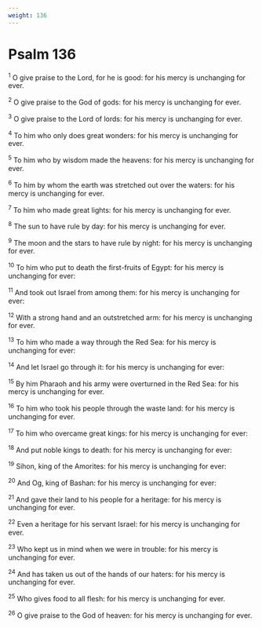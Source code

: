 ```yaml
---
weight: 136
---
```


# Psalm 136

<sup>1</sup> O give praise to the Lord, for he is good: for his mercy is unchanging for ever. 

<sup>2</sup> O give praise to the God of gods: for his mercy is unchanging for ever. 

<sup>3</sup> O give praise to the Lord of lords: for his mercy is unchanging for ever. 

<sup>4</sup> To him who only does great wonders: for his mercy is unchanging for ever. 

<sup>5</sup> To him who by wisdom made the heavens: for his mercy is unchanging for ever. 

<sup>6</sup> To him by whom the earth was stretched out over the waters: for his mercy is unchanging for ever. 

<sup>7</sup> To him who made great lights: for his mercy is unchanging for ever. 

<sup>8</sup> The sun to have rule by day: for his mercy is unchanging for ever. 

<sup>9</sup> The moon and the stars to have rule by night: for his mercy is unchanging for ever. 

<sup>10</sup> To him who put to death the first-fruits of Egypt: for his mercy is unchanging for ever: 

<sup>11</sup> And took out Israel from among them: for his mercy is unchanging for ever: 

<sup>12</sup> With a strong hand and an outstretched arm: for his mercy is unchanging for ever. 

<sup>13</sup> To him who made a way through the Red Sea: for his mercy is unchanging for ever: 

<sup>14</sup> And let Israel go through it: for his mercy is unchanging for ever: 

<sup>15</sup> By him Pharaoh and his army were overturned in the Red Sea: for his mercy is unchanging for ever. 

<sup>16</sup> To him who took his people through the waste land: for his mercy is unchanging for ever. 

<sup>17</sup> To him who overcame great kings: for his mercy is unchanging for ever: 

<sup>18</sup> And put noble kings to death: for his mercy is unchanging for ever: 

<sup>19</sup> Sihon, king of the Amorites: for his mercy is unchanging for ever: 

<sup>20</sup> And Og, king of Bashan: for his mercy is unchanging for ever: 

<sup>21</sup> And gave their land to his people for a heritage: for his mercy is unchanging for ever. 

<sup>22</sup> Even a heritage for his servant Israel: for his mercy is unchanging for ever. 

<sup>23</sup> Who kept us in mind when we were in trouble: for his mercy is unchanging for ever. 

<sup>24</sup> And has taken us out of the hands of our haters: for his mercy is unchanging for ever. 

<sup>25</sup> Who gives food to all flesh: for his mercy is unchanging for ever. 

<sup>26</sup> O give praise to the God of heaven: for his mercy is unchanging for ever. 


